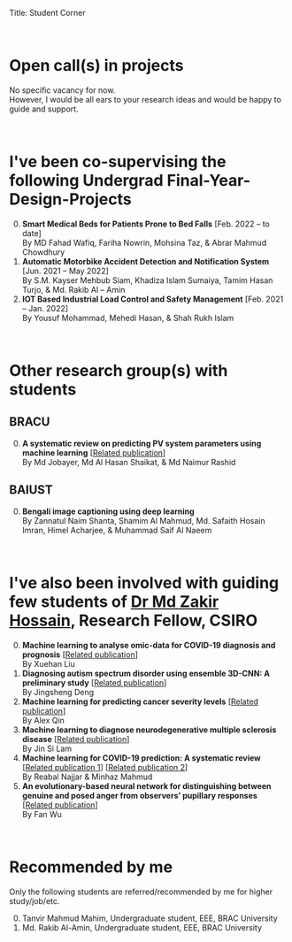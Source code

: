 Title: Student Corner

&nbsp;

# Open call(s) in projects
No specific vacancy for now. </br>
However, I would be all ears to your research ideas and would be happy to guide and support.

<!-- 0. <a name="calls"></a> Extended paper preparation on a published paper on anger veracity identification using neural network [1].</br>
**Description:** An extended version of the mentioned paper is selected to be published in a Springer LNAI book series. We are searching for a prospective collaborator who would be happy to work in this regard.</br>
**Deadline:** open until filled</br>
**Eligibility:** If you can prove that you can implement the mentioned paper, you are ready to go.</br>
**Apply through:** [rakibul.hasan@bracu.ac.bd](mailto:rakibul.hasan@bracu.ac.bd) </br>
**References:**</br>
[1] Wu, F., **Hasan, M. R.**, & Hossain, M. Z. (2022, February). An evolutionary-based neural network for distinguishing between genuine and posed anger from observers’ pupillary responses. In _Proceedings of the 14th International Conference on Agents and Artificial Intelligence - Volume 2: ICAART_ (pp. 653–661). SciTePress. [[View at Publisher](https://doi.org/10.5220/0010985100003116)] [[PDF](./pdfs/wu2022an.pdf)] -->

&nbsp;
# I've been co-supervising the following Undergrad Final-Year-Design-Projects
0. **Smart Medical Beds for Patients Prone to Bed Falls** [Feb. 2022 – to date] <br/>
By MD Fahad Wafiq, Fariha Nowrin, Mohsina Taz, & Abrar Mahmud Chowdhury <br/>
0. **Automatic Motorbike Accident Detection and Notification System** [Jun. 2021 – May 2022] <br/>
By S.M. Kayser Mehbub Siam, Khadiza Islam Sumaiya, Tamim Hasan Turjo, & Md. Rakib Al – Amin <br/>
0. **IOT Based Industrial Load Control and Safety Management** [Feb. 2021 – Jan. 2022] <br/>
By Yousuf Mohammad, Mehedi Hasan, & Shah Rukh Islam <br/>

&nbsp;
# Other research group(s) with students
## BRACU
0. **A systematic review on predicting PV system parameters using machine learning** [[Related publication](./publications#jobayer2022a)] </br>
By Md Jobayer, Md Al Hasan Shaikat, & Md Naimur Rashid

## BAIUST
0. **Bengali image captioning using deep learning** </br>
By Zannatul Naim Shanta, Shamim Al Mahmud, Md. Safaith Hosain Imran, Himel Acharjee, & Muhammad Saif Al Naeem

&nbsp;
# I've also been involved with guiding few students of [Dr Md Zakir Hossain](https://researchers.anu.edu.au/researchers/hossain-mzx), Research Fellow, CSIRO
0. **Machine learning to analyse omic-data for COVID-19 diagnosis and prognosis** [[Related publication](./publications#liu2022machine)] </br>
By Xuehan Liu
0. **Diagnosing autism spectrum disorder using ensemble 3D-CNN: A preliminary study** [[Related publication](./publications#deng2022diagnosing)] </br>
By Jingsheng Deng
0. **Machine learning for predicting cancer severity levels** [[Related publication](./publications#qin2022machine)] </br>
By Alex Qin
0. **Machine learning to diagnose neurodegenerative multiple sclerosis disease** [[Related publication](./publications#lam2022machine)] </br>
By Jin Si Lam
0. **Machine learning for COVID-19 prediction: A systematic review** [[Related publication 1](./publications#najjar2022the)] [[Related publication 2](./publications#mahmud2022what)] </br>
By Reabal Najjar & Minhaz Mahmud
0. **An evolutionary-based neural network for distinguishing between genuine and posed anger from observers’ pupillary responses** [[Related publication](./publications#wu2022an)] </br>
By Fan Wu

&nbsp;
# Recommended by me
Only the following students are referred/recommended by me for higher study/job/etc.

0. Tanvir Mahmud Mahim, Undergraduate student, EEE, BRAC University
0. Md. Rakib Al-Amin, Undergraduate student, EEE, BRAC University